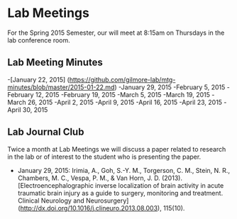 # Lab Meetings
For the Spring 2015 Semester, our will meet at 8:15am on Thursdays in the lab conference room. 
   
## Lab Meeting Minutes

-[January 22, 2015] (https://github.com/gilmore-lab/mtg-minutes/blob/master/2015-01-22.md)
-January 29, 2015
-February 5, 2015
-February 12, 2015
-February 19, 2015
-March 5, 2015
-March 19, 2015
-March 26, 2015
-April 2, 2015
-April 9, 2015
-April 16, 2015
-April 23, 2015
-April 30, 2015

## Lab Journal Club

Twice a month at Lab Meetings we will discuss a paper related to research in the lab or of interest to the student who is presenting the paper.

- January 29, 2015: Irimia, A., Goh, S.-Y. M., Torgerson, C. M., Stein, N. R., Chambers, M. C., Vespa, P. M., & Van Horn, J. D. (2013). [Electroencephalographic inverse localization of brain activity in acute traumatic brain injury as a guide to surgery, monitoring and treatment. Clinical Neurology and Neurosurgery] (http://dx.doi.org/10.1016/j.clineuro.2013.08.003), 115(10).


